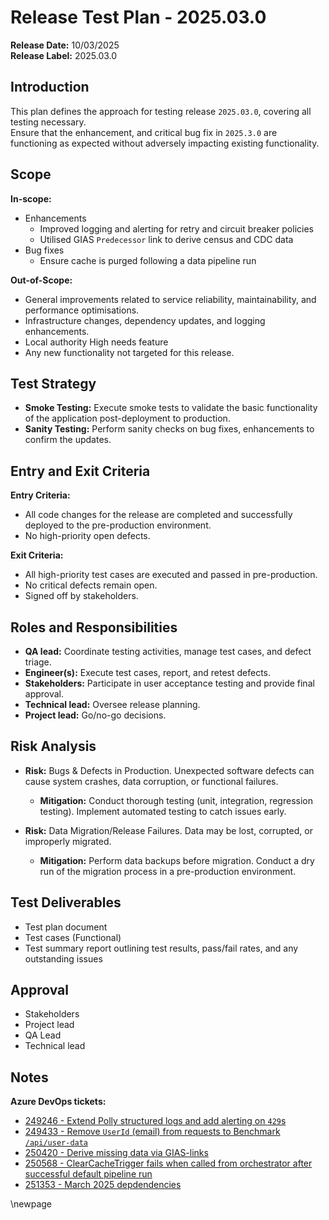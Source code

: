 ﻿# Release Test Plan - 2025.03.0

**Release Date:** 10/03/2025  
**Release Label:** 2025.03.0

## Introduction

This plan defines the approach for testing release `2025.03.0`, covering all testing necessary.  
Ensure that the enhancement, and critical bug fix in `2025.3.0` are functioning as expected without adversely impacting existing
functionality.

## Scope

**In-scope:**

- Enhancements
  - Improved logging and alerting for retry and circuit breaker policies
  - Utilised GIAS `Predecessor` link to derive census and CDC data
- Bug fixes
  - Ensure cache is purged following a data pipeline run


**Out-of-Scope:**

- General improvements related to service reliability, maintainability, and performance optimisations.
- Infrastructure changes, dependency updates, and logging enhancements.
- Local authority High needs feature
- Any new functionality not targeted for this release.

## Test Strategy

- **Smoke Testing:** Execute smoke tests to validate the basic functionality of the application post-deployment to production.
- **Sanity Testing:** Perform sanity checks on bug fixes, enhancements to confirm the updates.

## Entry and Exit Criteria

**Entry Criteria:**

- All code changes for the release are completed and successfully deployed to the pre-production environment.
- No high-priority open defects.

**Exit Criteria:**

- All high-priority test cases are executed and passed in pre-production.
- No critical defects remain open.
- Signed off by stakeholders.

## Roles and Responsibilities

- **QA lead:** Coordinate testing activities, manage test cases, and defect triage.
- **Engineer(s):** Execute test cases, report, and retest defects.
- **Stakeholders:** Participate in user acceptance testing and provide final approval.
- **Technical lead:** Oversee release planning.
- **Project lead:** Go/no-go decisions.

## Risk Analysis

- **Risk:** Bugs & Defects in Production. Unexpected software defects can cause system crashes, data corruption, or functional failures.
  - **Mitigation:** Conduct thorough testing (unit, integration, regression testing). Implement automated testing to catch issues early.

- **Risk:** Data Migration/Release Failures. Data may be lost, corrupted, or improperly migrated.
  - **Mitigation:** Perform data backups before migration. Conduct a dry run of the migration process in a pre-production environment.

## Test Deliverables

- Test plan document
- Test cases (Functional)
- Test summary report outlining test results, pass/fail rates, and any outstanding issues

## Approval

- Stakeholders
- Project lead
- QA Lead
- Technical lead

## Notes

**Azure DevOps tickets:**

- [249246 - Extend Polly structured logs and add alerting on `429`s](https://dev.azure.com/dfe-ssp/s198-DfE-Benchmarking-service/_workitems/edit/249246)
- [249433 - Remove `UserId` (email) from requests to Benchmark `/api/user-data`](https://dev.azure.com/dfe-ssp/s198-DfE-Benchmarking-service/_workitems/edit/249433)
- [250420 - Derive missing data via GIAS-links](https://dev.azure.com/dfe-ssp/s198-DfE-Benchmarking-service/_workitems/edit/250420)
- [250568 - ClearCacheTrigger fails when called from orchestrator after successful default pipeline run](https://dev.azure.com/dfe-ssp/s198-DfE-Benchmarking-service/_workitems/edit/250568)
- [251353 - March 2025 depdendencies](https://dev.azure.com/dfe-ssp/s198-DfE-Benchmarking-service/_workitems/edit/251353)

<!-- Leave the rest of this page blank -->  
\newpage  
